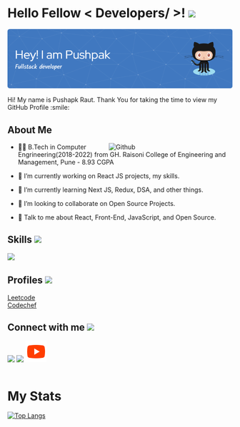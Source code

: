 <h1> Hello Fellow < Developers/ >! <img src = "https://raw.githubusercontent.com/MartinHeinz/MartinHeinz/master/wave.gif" width = 32> </h1>
  
![Header](./github-header-image.png)
<div size='20px'> Hi! My name is Pushapk Raut. Thank You for taking the time to view my GitHub Profile :smile: 
</div>
  
<div>
  <h2> About Me </h2>

  <img width="55%" align="right" alt="Github" src="https://raw.githubusercontent.com/onimur/.github/master/.resources/git-header.svg" />

  - 👨‍🎓 B.Tech in Computer Engrineering(2018-2022) from GH. Raisoni College of Engineering and Management, Pune - 8.93 CGPA
  
  - 🔭 I’m currently working on React JS projects, my skills.  

  - 🌱 I’m currently learning Next JS, Redux, DSA, and other things. 

  - 👯 I’m looking to collaborate on Open Source Projects. 

  - 💬 Talk to me about React, Front-End, JavaScript, and Open Source. 
</div>
  
<p>
  <h2>Skills <img src = "https://media2.giphy.com/media/QssGEmpkyEOhBCb7e1/giphy.gif?cid=ecf05e47a0n3gi1bfqntqmob8g9aid1oyj2wr3ds3mg700bl&rid=giphy.gif" width =22></h2>
  <a href="https://skillicons.dev">
    <img src="https://skillicons.dev/icons?i=html,css,js,react,tailwind,sass,git,materialui,netlify,vscode&perline=5" />
  </a>
</p>
<div>
  <h2> Profiles  <img src='https://github.com/shahriarshafin/shahriarshafin/blob/development/Assets/programmer.gif' width=60> </h2>
  <a href = 'https://leetcode.com/PushpakRaut/'>Leetcode</a> <br/>
  <a href = 'https://www.codechef.com/users/pushpak_1899'>Codechef</a>
</div>

<div>
  <h2> Connect with me <img src='https://raw.githubusercontent.com/ShahriarShafin/ShahriarShafin/main/Assets/handshake.gif' width=50> </h2>
  <a href = 'https://www.linkedin.com/in/pushpakraut/'> <img src="https://skillicons.dev/icons?i=linkedin" /></a> 
  <a href = 'https://www.github.com/PushpakRaut'> <img src="https://skillicons.dev/icons?i=github" /></a> 
  <a href = 'https://www.youtube.com/c/CodeSmoker'> <img src="./youtube-icon.png" /></a> 
</div>
<br/>
<div>
  <h1>My Stats</h1>
  
  [![Top Langs](https://github-readme-stats.vercel.app/api/top-langs/?username=PushpakRaut&layout=compact)](https://github.com/anuraghazra/github-readme-stats)
</div>






